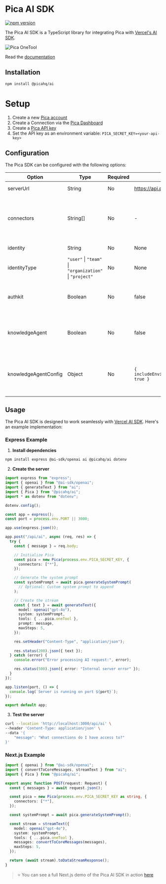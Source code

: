 # Pica AI SDK

[![npm version](https://img.shields.io/npm/v/%40picahq%2Fai)](https://npmjs.com/package/@picahq/ai)

The Pica AI SDK is a TypeScript library for integrating Pica with [Vercel's AI SDK](https://www.npmjs.com/package/ai).

![Pica OneTool](https://assets.picaos.com/github/onetool.svg)

Read the [documentation](https://docs.picaos.com/sdk/vercel-ai)

## Installation

```bash
npm install @picahq/ai
```

# Setup

1. Create a new [Pica account](https://app.picaos.com)
2. Create a Connection via the [Pica Dashboard](https://app.picaos.com/connections)
3. Create a [Pica API key](https://app.picaos.com/settings/api-keys)
4. Set the API key as an environment variable: `PICA_SECRET_KEY=<your-api-key>`

## Configuration

The Pica SDK can be configured with the following options:

| Option | Type | Required | Default | Description |
|--------|------|----------|---------|-------------|
| serverUrl | String | No | https://api.picaos.com | URL for self-hosted Pica server |
| connectors | String[] | No | - | List of connector keys to filter by. Pass `["*"]` to initialize all available connectors, or specific connector keys to filter. If empty, no connections will be initialized |
| identity | String | No | None | Filter connections by specific identifier |
| identityType | `"user"` \| `"team"` \| `"organization"` \| `"project"` | No | None | Filter connections by identity type |
| authkit | Boolean | No | false | If true, the SDK will use Authkit to connect to prompt the user to connect to a platform that they do not currently have access to |
| knowledgeAgent | Boolean | No | false | If true, the SDK will never execute actions, but will use Pica's knowledge to generate code. If true, use pica.intelligenceTool instead of pica.oneTool |
| knowledgeAgentConfig | Object | No | `{ includeEnvironmentVariables: true }` | Configuration for the Knowledge Agent. If `includeEnvironmentVariables` is true, the SDK will return a reminder to include environment variables in the output |

## Usage

The Pica AI SDK is designed to work seamlessly with [Vercel AI SDK](https://www.npmjs.com/package/ai). Here's an example implementation:

### Express Example

1. **Install dependencies**

```bash
npm install express @ai-sdk/openai ai @picahq/ai dotenv
```

2. **Create the server**

```typescript
import express from "express";
import { openai } from "@ai-sdk/openai";
import { generateText } from "ai";
import { Pica } from "@picahq/ai";
import * as dotenv from "dotenv";

dotenv.config();

const app = express();
const port = process.env.PORT || 3000;

app.use(express.json());

app.post("/api/ai", async (req, res) => {
  try {
    const { message } = req.body;

    // Initialize Pica
    const pica = new Pica(process.env.PICA_SECRET_KEY, {
      connectors: ["*"],
    });

    // Generate the system prompt
    const systemPrompt = await pica.generateSystemPrompt(
      // Optional: Custom system prompt to append
    );

    // Create the stream
    const { text } = await generateText({
      model: openai("gpt-4o"),
      system: systemPrompt,
      tools: { ...pica.oneTool },
      prompt: message,
      maxSteps: 5,
    });

    res.setHeader("Content-Type", "application/json");
    
    res.status(200).json({ text });
  } catch (error) {
    console.error("Error processing AI request:", error);

    res.status(500).json({ error: "Internal server error" });
  }
});

app.listen(port, () => {
  console.log(`Server is running on port ${port}`);
});

export default app;
```

3. **Test the server**

```bash
curl --location 'http://localhost:3000/api/ai' \
--header 'Content-Type: application/json' \
--data '{
    "message": "What connections do I have access to?"
}'
```

### Next.js Example

```typescript
import { openai } from "@ai-sdk/openai";
import { convertToCoreMessages, streamText } from "ai";
import { Pica } from "@picahq/ai";

export async function POST(request: Request) {
  const { messages } = await request.json();

  const pica = new Pica(process.env.PICA_SECRET_KEY as string, {
    connectors: ["*"],
  });

  const systemPrompt = await pica.generateSystemPrompt();

  const stream = streamText({
    model: openai("gpt-4o"),
    system: systemPrompt,
    tools: { ...pica.oneTool },
    messages: convertToCoreMessages(messages),
    maxSteps: 5,
  });

  return (await stream).toDataStreamResponse();
}
```

> ⭐️ You can see a full Next.js demo of the Pica AI SDK in action [here](https://github.com/picahq/onetool-demo)
